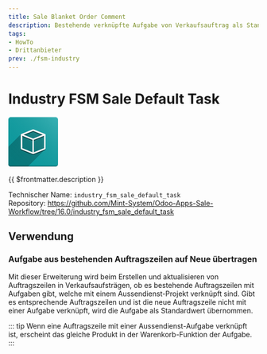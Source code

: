 ```yaml
---
title: Sale Blanket Order Comment
description: Bestehende verknüpfte Aufgabe von Verkaufsauftrag als Standardwert für Aussendienst verwenden. 
tags:
- HowTo
- Drittanbieter
prev: ./fsm-industry
---
```

# Industry FSM Sale Default Task
![icon_oms_box](assets/icon_oms_box.png)

{{ $frontmatter.description }}

Technischer Name: `industry_fsm_sale_default_task`\
Repository: <https://github.com/Mint-System/Odoo-Apps-Sale-Workflow/tree/16.0/industry_fsm_sale_default_task>

## Verwendung

### Aufgabe aus bestehenden Auftragszeilen auf Neue übertragen

Mit dieser Erweiterung wird beim Erstellen und aktualisieren von Auftragszeilen in Verkaufsaufsträgen, ob es bestehende Auftragszeilen mit Aufgaben gibt, welche mit einem Aussendienst-Projekt verknüpft sind. Gibt es entsprechende Auftragszeilen und ist die neue Auftragszeile nicht mit einer Aufgabe verknüpft, wird die Aufgabe als Standardwert übernommen.

::: tip
Wenn eine Auftragszeile mit einer Aussendienst-Aufgabe verknüpft ist, erscheint das gleiche Produkt in der Warenkorb-Funktion der Aufgabe.
:::